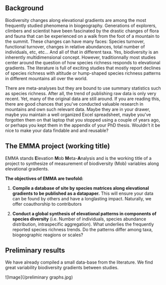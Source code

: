 ## Background

Biodiversity changes along elevational gradients are among the most frequently studied phenomena in biogeography. Generations of explorers, climbers and scientist have been fascinated by the drastic changes of flora and fauna that can be experienced on a walk from the foot of a mountain to the summit. These changes can have many faces: Species turnover, functional turnover, changes in relative abundances, total number of individuals, etc, etc... And all of that in different taxa. Yes, biodiversity is an inherently multidimensional concept. However, traditionnally most studies center around the question of how species richness responds to elevational gradients. The literature is full of exciting studies that mostly report declines of species richness with altitude or hump-shaped species richness patterns in different mountains all over the world. 

There are meta-analyses but they are bound to use summary statistics such as species richness. After all, the trend of publishing raw data is only very recent. Yet, many of the original data are still around. If you are reading this, there are good chances that you've conducted valuable research in mountains and own such relevant data. Maybe they are in your drawer, maybe you maintain a well organized Excel spreadsheet, maybe you've forgotten them on that laptop that you stopped using a couple of years ago, or perhaps you kept them in the appendix of your PhD thesis. Wouldn't it be nice to make your data findable and and reusable? 

## The EMMA project (working title)

EMMA stands **E**levation **M**ob **M**eta-**A**nalysis and is the working title of a project to synthesize of measurement of biodiversity (Mob)  variables along elevational gradients. 

**The objectives of EMMA are twofold:**

1. **Compile a database of site by species matrices along elevational gradients to be published as a datapaper.** This will ensure your data can be found by others and have a longlasting impact. Naturally, we offer coauthorship to contributors

2. **Conduct a global synthesis of elevational patterns in components of species diversity** (i.e. Number of individuals, species abundance distribution, intraspecific aggregation). What underlies the frequently reported species richness trends.  Do the patterns differ among taxa, biogeographic reagions or scales?

## Preliminary results

We have already compiled a small data-base from the literature. We find great variability biodiversity gradients between studies.


![Image](/preliminary graphs.jpg)

